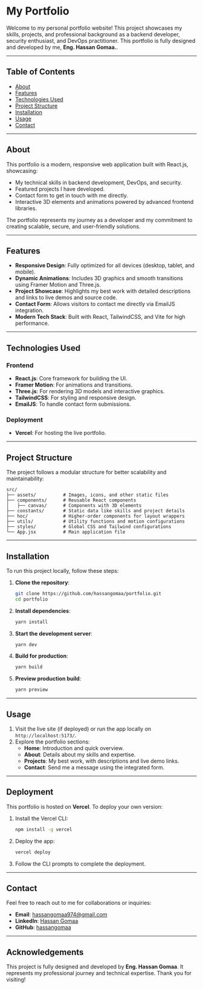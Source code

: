 # My Portfolio

Welcome to my personal portfolio website! This project showcases my skills, projects, and professional background as a backend developer, security enthusiast, and DevOps practitioner. This portfolio is fully designed and developed by me, **Eng. Hassan Gomaa.**.

---

## Table of Contents

- [About](#about)
- [Features](#features)
- [Technologies Used](#technologies-used)
- [Project Structure](#project-structure)
- [Installation](#installation)
- [Usage](#usage)
- [Contact](#contact)

---

## About

This portfolio is a modern, responsive web application built with React.js, showcasing:

- My technical skills in backend development, DevOps, and security.
- Featured projects I have developed.
- Contact form to get in touch with me directly.
- Interactive 3D elements and animations powered by advanced frontend libraries.

The portfolio represents my journey as a developer and my commitment to creating scalable, secure, and user-friendly solutions.

---

## Features

- **Responsive Design**: Fully optimized for all devices (desktop, tablet, and mobile).
- **Dynamic Animations**: Includes 3D graphics and smooth transitions using Framer Motion and Three.js.
- **Project Showcase**: Highlights my best work with detailed descriptions and links to live demos and source code.
- **Contact Form**: Allows visitors to contact me directly via EmailJS integration.
- **Modern Tech Stack**: Built with React, TailwindCSS, and Vite for high performance.

---

## Technologies Used

### Frontend
- **React.js**: Core framework for building the UI.
- **Framer Motion**: For animations and transitions.
- **Three.js**: For rendering 3D models and interactive graphics.
- **TailwindCSS**: For styling and responsive design.
- **EmailJS**: To handle contact form submissions.

### Deployment
- **Vercel**: For hosting the live portfolio.

---

## Project Structure

The project follows a modular structure for better scalability and maintainability:

```
src/
├── assets/          # Images, icons, and other static files
├── components/      # Reusable React components
│   ├── canvas/      # Components with 3D elements
├── constants/       # Static data like skills and project details
├── hoc/             # Higher-order components for layout wrappers
├── utils/           # Utility functions and motion configurations
├── styles/          # Global CSS and Tailwind configurations
└── App.jsx          # Main application file
```

---

## Installation

To run this project locally, follow these steps:

1. **Clone the repository**:
   ```bash
   git clone https://github.com/hassangomaa/portfolio.git
   cd portfolio
   ```

2. **Install dependencies**:
   ```bash
   yarn install
   ```

3. **Start the development server**:
   ```bash
   yarn dev
   ```

4. **Build for production**:
   ```bash
   yarn build
   ```

5. **Preview production build**:
   ```bash
   yarn preview
   ```

---

## Usage

1. Visit the live site (if deployed) or run the app locally on `http://localhost:5173/`.
2. Explore the portfolio sections:
   - **Home**: Introduction and quick overview.
   - **About**: Details about my skills and expertise.
   - **Projects**: My best work, with descriptions and live demo links.
   - **Contact**: Send me a message using the integrated form.

---

## Deployment

This portfolio is hosted on **Vercel**. To deploy your own version:

1. Install the Vercel CLI:
   ```bash
   npm install -g vercel
   ```

2. Deploy the app:
   ```bash
   vercel deploy
   ```

3. Follow the CLI prompts to complete the deployment.

---

## Contact

Feel free to reach out to me for collaborations or inquiries:

- **Email**: hassangomaa974@gmail.com
- **LinkedIn**: [Hassan Gomaa](https://www.linkedin.com/in/hassangomaaeng/)
- **GitHub**: [hassangomaa](https://github.com/hassangomaa)

---

## Acknowledgements

This project is fully designed and developed by **Eng. Hassan Gomaa**. It represents my professional journey and technical expertise. Thank you for visiting!
